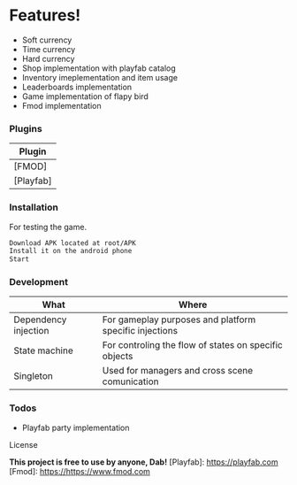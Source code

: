 

# Features!

  - Soft currency 
  - Time currency 
  - Hard currency 
  - Shop implementation with playfab catalog
  - Inventory imeplementation and item usage
  - Leaderboards implementation
  - Game implementation of flapy bird
  - Fmod implementation


### Plugins
    
| Plugin |
| ------ |
| [FMOD] |
| [Playfab] |

### Installation

For testing the game.
```sh
Download APK located at root/APK
Install it on the android phone
Start
```

### Development

| What | Where |
| ------ | ------ |
| Dependency injection | For gameplay purposes and platform specific injections |
| State machine | For controling the flow of states on specific objects |
| Singleton | Used for managers and cross scene comunication |


### Todos
 - Playfab party implementation

License

**This project is free to use by anyone, Dab!**
   [Playfab]: <https://playfab.com>
   [Fmod]: <https://https://www.fmod.com>

